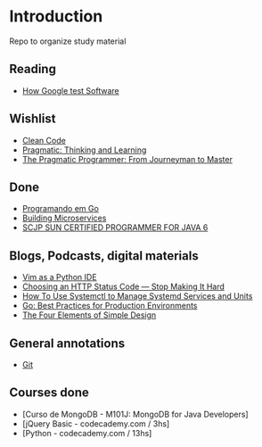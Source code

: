 # Introduction

Repo to organize study material


## Reading

* [How Google test Software](https://books.google.com.br/books?id=VrAx1ATf-RoC&redir_esc=y)

## Wishlist

* [Clean Code](http://www.amazon.com.br/Clean-Code-Handbook-Software-Craftsmanship-ebook/dp/B001GSTOAM/ref=sr_1_1?ie=UTF8&qid=1434382564&sr=8-1&keywords=clean+code)
* [Pragmatic: Thinking and Learning](https://pragprog.com/book/ahptl/pragmatic-thinking-and-learning)
* [The Pragmatic Programmer: From Journeyman to Master](https://pragprog.com/book/tpp/the-pragmatic-programmer)

## Done

* [Programando em Go](http://www.casadocodigo.com.br/products/livro-google-go)
* [Building Microservices](http://shop.oreilly.com/product/0636920033158.do)
* [SCJP SUN CERTIFIED PROGRAMMER FOR JAVA 6](http://www.amazon.com/SCJP-Certified-Programmer-Java-310-065/dp/0071591060/ref=sr_1_1?ie=UTF8&qid=1429881366&sr=8-1&keywords=scjp)

## Blogs, Podcasts, digital materials

* [Vim as a Python IDE](https://www.youtube.com/watch?v=YhqsjUUHj6g&feature=youtu.be)
* [Choosing an HTTP Status Code — Stop Making It Hard](http://racksburg.com/choosing-an-http-status-code/)
* [How To Use Systemctl to Manage Systemd Services and Units](https://www.digitalocean.com/community/tutorials/how-to-use-systemctl-to-manage-systemd-services-and-units)
* [Go: Best Practices for Production Environments](http://peter.bourgon.org/go-in-production)
* [The Four Elements of Simple Design](http://martinfowler.com/bliki/BeckDesignRules.html)

## General annotations

* [Git](git_annotations.md)

## Courses done

* [Curso de MongoDB - M101J: MongoDB for Java Developers]
* [jQuery Basic - codecademy.com / 3hs]
* [Python - codecademy.com / 13hs]
